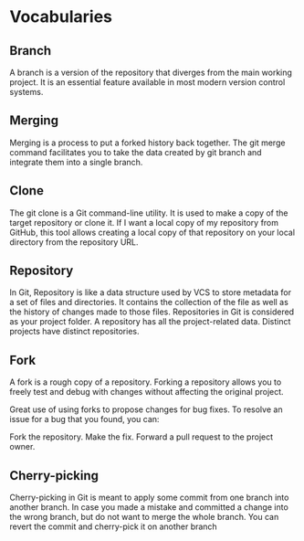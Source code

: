 # Vocabularies

## Branch
A branch is a version of the repository that diverges from the main working project. It is an essential feature available in most modern version control systems. 

## Merging
Merging is a process to put a forked history back together. The git merge command facilitates you to take the data created by git branch and integrate them into a single branch.

## Clone
The git clone is a Git command-line utility. It is used to make a copy of the target repository or clone it. If I want a local copy of my repository from GitHub, this tool allows creating a local copy of that repository on your local directory from the repository URL.


## Repository
In Git, Repository is like a data structure used by VCS to store metadata for a set of files and directories. It contains the collection of the file as well as the history of changes made to those files. Repositories in Git is considered as your project folder. A repository has all the project-related data. Distinct projects have distinct repositories.


## Fork
A fork is a rough copy of a repository. Forking a repository allows you to freely test and debug with changes without affecting the original project.

Great use of using forks to propose changes for bug fixes. To resolve an issue for a bug that you found, you can:

Fork the repository.
Make the fix.
Forward a pull request to the project owner.

## Cherry-picking
Cherry-picking in Git is meant to apply some commit from one branch into another branch. In case you made a mistake and committed a change into the wrong branch, but do not want to merge the whole branch. You can revert the commit and cherry-pick it on another branch
